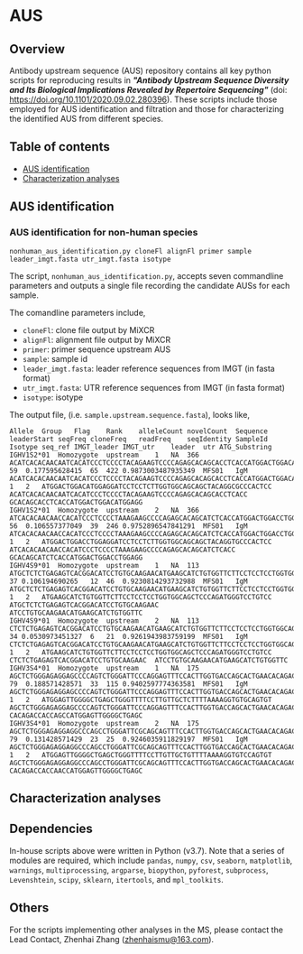 # AUS

## Overview
Antibody upstream sequence (AUS) repository contains all key python scripts for reproducing results in ***"Antibody Upstream Sequence Diversity and Its Biological Implications Revealed by Repertoire Sequencing"*** (doi: https://doi.org/10.1101/2020.09.02.280396). These scripts include those employed for AUS identification and filtration and those for characterizing the identified AUS from different species. 


## Table of contents
* [AUS identification](#aus-identification)
* [Characterization analyses](#characterization-analyses)


## AUS identification

### AUS identification for non-human species
`nonhuman_aus_identification.py cloneFl alignFl primer sample leader_imgt.fasta utr_imgt.fasta isotype`

The script, `nonhuman_aus_identification.py`, accepts seven commandline parameters and outputs a single file recording the candidate AUSs for each sample.

The comandline parameters include,
* `cloneFl`: clone file output by MiXCR
* `alignFl`: alignment file output by MiXCR
* `primer`: primer sequence upstream AUS
* `sample`: sample id
* `leader_imgt.fasta`: leader reference sequences from IMGT (in fasta format)
* `utr_imgt.fasta`: UTR reference sequences from IMGT (in fasta format)
* `isotype`: isotype

The output file, (i.e. `sample.upstream.sequence.fasta`), looks like,
```
Allele	Group	Flag	Rank	alleleCount	novelCount	Sequence	leaderStart	seqFreq	cloneFreq	readFreq	seqIdentity	SampleId	Isotype	seq_ref	IMGT_leader	IMGT_utr	leader	utr	ATG_Substring
IGHV1S2*01	Homozygote	upstream	1	NA	366	ACATCACACAACAATCACATCCCTCCCCTACAGAAGTCCCCAGAGCACAGCACCTCACCATGGACTGGACATGGAGGATCCTCCTCTTGGTGGCAGCAGCTACAGGCGCCCACTCC	59	0.177595628415	65	422	0.9873003487935349	MFS01	IgM	ACATCACACAACAATCACATCCCTCCCCTACAGAAGTCCCCAGAGCACAGCACCTCACCATGGACTGGACATGGAGGATCCTCCTCTTGGTGGCAGCAGCTACAGGCGCCCACTCC_IGHV1S2*01	1	2	ATGGACTGGACATGGAGGATCCTCCTCTTGGTGGCAGCAGCTACAGGCGCCCACTCC	ACATCACACAACAATCACATCCCTCCCCTACAGAAGTCCCCAGAGCACAGCACCTCACC	GCACAGCACCTCACCATGGACTGGACATGGAGG
IGHV1S2*01	Homozygote	upstream	2	NA	366	ATCACACAACAACCACATCCCTCCCCTAAAGAAGCCCCAGAGCACAGCATCTCACCATGGACTGGACCTGGAGGATCCTCCTCTTGGTGGCAGCAGCTACAGGTGCCCACTCC	56	0.106557377049	39	246	0.9752896547841291	MFS01	IgM	ATCACACAACAACCACATCCCTCCCCTAAAGAAGCCCCAGAGCACAGCATCTCACCATGGACTGGACCTGGAGGATCCTCCTCTTGGTGGCAGCAGCTACAGGTGCCCACTCC_IGHV1S2*01	1	2	ATGGACTGGACCTGGAGGATCCTCCTCTTGGTGGCAGCAGCTACAGGTGCCCACTCC	ATCACACAACAACCACATCCCTCCCCTAAAGAAGCCCCAGAGCACAGCATCTCACC	GCACAGCATCTCACCATGGACTGGACCTGGAGG
IGHV4S9*01	Homozygote	upstream	1	NA	113	ATGCTCTCTGAGAGTCACGGACATCCTGTGCAAGAACATGAAGCATCTGTGGTTCTTCCTCCTCCTGGTGGCAGCTCCCAGATGGGTCCTGTCC	37 0.106194690265	12	46	0.9230814293732988	MFS01	IgM	ATGCTCTCTGAGAGTCACGGACATCCTGTGCAAGAACATGAAGCATCTGTGGTTCTTCCTCCTCCTGGTGGCAGCTCCCAGATGGGTCCTGTCC_IGHV4S9*01	1	2	ATGAAGCATCTGTGGTTCTTCCTCCTCCTGGTGGCAGCTCCCAGATGGGTCCTGTCC	ATGCTCTCTGAGAGTCACGGACATCCTGTGCAAGAAC	ATCCTGTGCAAGAACATGAAGCATCTGTGGTTC
IGHV4S9*01	Homozygote	upstream	2	NA	113	CTCTCTGAGAGTCACGGACATCCTGTGCAAGAACATGAAGCATCTGTGGTTCTTCCTCCTCCTGGTGGCAGCTCCCAGATGGGTCCTGTCC	34 0.0530973451327	6	21	0.9261943983759199	MFS01	IgM	CTCTCTGAGAGTCACGGACATCCTGTGCAAGAACATGAAGCATCTGTGGTTCTTCCTCCTCCTGGTGGCAGCTCCCAGATGGGTCCTGTCC_IGHV4S9*01	1	2	ATGAAGCATCTGTGGTTCTTCCTCCTCCTGGTGGCAGCTCCCAGATGGGTCCTGTCC	CTCTCTGAGAGTCACGGACATCCTGTGCAAGAAC	ATCCTGTGCAAGAACATGAAGCATCTGTGGTTC
IGHV3S4*01	Homozygote	upstream	1	NA	175	AGCTCTGGGAGAGGAGCCCCAGTCTGGGATTCCCAGGAGTTTCCACTTGGTGACCAGCACTGAACACAGACCACCAGCCATGGAGTTGGGGCTGAGCTGGGTTTTCCTTGTTGCTCTTTTAAAAGGTGTGCAGTGT	79	0.188571428571	33	115	0.9402597774363581	MFS01	IgM	AGCTCTGGGAGAGGAGCCCCAGTCTGGGATTCCCAGGAGTTTCCACTTGGTGACCAGCACTGAACACAGACCACCAGCCATGGAGTTGGGGCTGAGCTGGGTTTTCCTTGTTGCTCTTTTAAAAGGTGTGCAGTGT_IGHV3S4*01	1	2	ATGGAGTTGGGGCTGAGCTGGGTTTTCCTTGTTGCTCTTTTAAAAGGTGTGCAGTGT  AGCTCTGGGAGAGGAGCCCCAGTCTGGGATTCCCAGGAGTTTCCACTTGGTGACCAGCACTGAACACAGACCACCAGCC	CACAGACCACCAGCCATGGAGTTGGGGCTGAGC
IGHV3S4*01	Homozygote	upstream	2	NA	175	AGCTCTGGGAGAGGAGGCCCAGCCTGGGATTCGCAGCAGTTTCCACTTGGTGACCAGCACTGAACACAGACCACCAACCATGGAGTTGGGGCTGAGCTGGGTTTTCCTTGTTGCTGTTTTAAAAGGTGTCCAGTGT	79	0.131428571429	23	25	0.9246035911829197	MFS01	IgM	AGCTCTGGGAGAGGAGGCCCAGCCTGGGATTCGCAGCAGTTTCCACTTGGTGACCAGCACTGAACACAGACCACCAACCATGGAGTTGGGGCTGAGCTGGGTTTTCCTTGTTGCTGTTTTAAAAGGTGTCCAGTGT_IGHV3S4*01	1	2	ATGGAGTTGGGGCTGAGCTGGGTTTTCCTTGTTGCTGTTTTAAAAGGTGTCCAGTGT  AGCTCTGGGAGAGGAGGCCCAGCCTGGGATTCGCAGCAGTTTCCACTTGGTGACCAGCACTGAACACAGACCACCAACC	CACAGACCACCAACCATGGAGTTGGGGCTGAGC
```


## Characterization analyses



## Dependencies
In-house scripts above were written in Python (v3.7). Note that a series of modules are required, which include `pandas`, `numpy`, `csv`, `seaborn`, `matplotlib`, `warnings`, `multiprocessing`, `argparse`, `biopython`, `pyforest`, `subprocess`, `Levenshtein`, `scipy`, `sklearn`, `itertools`, and `mpl_toolkits`.

## Others
For the scripts implementing other analyses in the MS, please contact the Lead Contact, Zhenhai Zhang (zhenhaismu@163.com).
